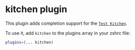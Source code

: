# kitchen plugin

This plugin adds completion support for the [`Test Kitchen`](https://kitchen.ci).

To use it, add `kitchen` to the plugins array in your zshrc file:

```zsh
plugins=(... kitchen)
```

